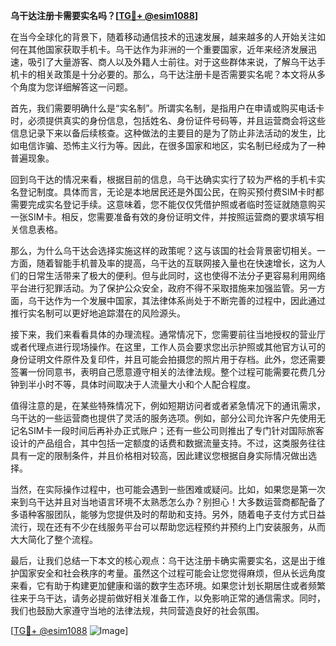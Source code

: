 **乌干达注册卡需要实名吗？[[TG💪+ @esim1088](https://t.me/s/esim1088)]**

在当今全球化的背景下，随着移动通信技术的迅速发展，越来越多的人开始关注如何在其他国家获取手机卡。乌干达作为非洲的一个重要国家，近年来经济发展迅速，吸引了大量游客、商人以及外籍人士前往。对于这些群体来说，了解乌干达手机卡的相关政策是十分必要的。那么，乌干达注册卡是否需要实名呢？本文将从多个角度为您详细解答这一问题。

首先，我们需要明确什么是“实名制”。所谓实名制，是指用户在申请或购买电话卡时，必须提供真实的身份信息，包括姓名、身份证件号码等，并且运营商会将这些信息记录下来以备后续核查。这种做法的主要目的是为了防止非法活动的发生，比如电信诈骗、恐怖主义行为等。因此，在很多国家和地区，实名制已经成为了一种普遍现象。

回到乌干达的情况来看，根据目前的信息，乌干达确实实行了较为严格的手机卡实名登记制度。具体而言，无论是本地居民还是外国公民，在购买预付费SIM卡时都需要完成实名登记手续。这意味着，您不能仅仅凭借护照或者临时签证就随意购买一张SIM卡。相反，您需要准备有效的身份证明文件，并按照运营商的要求填写相关信息表格。

那么，为什么乌干达会选择实施这样的政策呢？这与该国的社会背景密切相关。一方面，随着智能手机普及率的提高，乌干达的互联网接入量也在快速增长，这为人们的日常生活带来了极大的便利。但与此同时，这也使得不法分子更容易利用网络平台进行犯罪活动。为了保护公众安全，政府不得不采取措施来加强监管。另一方面，乌干达作为一个发展中国家，其法律体系尚处于不断完善的过程中，因此通过推行实名制可以更好地追踪潜在的风险源头。

接下来，我们来看看具体的办理流程。通常情况下，您需要前往当地授权的营业厅或者代理点进行现场操作。在这里，工作人员会要求您出示护照或其他官方认可的身份证明文件原件及复印件，并且可能会拍摄您的照片用于存档。此外，您还需要签署一份同意书，表明自己愿意遵守相关的法律法规。整个过程可能需要花费几分钟到半小时不等，具体时间取决于人流量大小和个人配合程度。

值得注意的是，在某些特殊情况下，例如短期访问者或者紧急情况下的通讯需求，乌干达的一些运营商也提供了灵活的服务选项。例如，部分公司允许客户先使用无记名SIM卡一段时间后再补办正式账户；还有一些公司则推出了专门针对国际旅客设计的产品组合，其中包括一定额度的话费和数据流量支持。不过，这类服务往往具有一定的限制条件，并且价格相对较高，因此建议您根据自身实际情况做出选择。

当然，在实际操作过程中，也可能会遇到一些困难或疑问。比如，如果您是第一次来到乌干达并且对当地语言环境不太熟悉怎么办？别担心！大多数运营商都配备了多语种客服团队，能够为您提供及时的帮助和支持。另外，随着电子支付方式日益流行，现在还有不少在线服务平台可以帮助您远程预约并预约上门安装服务，从而大大简化了整个流程。

最后，让我们总结一下本文的核心观点：乌干达注册卡确实需要实名，这是出于维护国家安全和社会秩序的考量。虽然这个过程可能会让您觉得麻烦，但从长远角度来看，它有助于构建更加健康和谐的数字生态环境。如果您计划长期居住或者频繁往来于乌干达，请务必提前做好相关准备工作，以免影响正常的通信需求。同时，我们也鼓励大家遵守当地的法律法规，共同营造良好的社会氛围。

[[TG💪+ @esim1088](https://t.me/s/esim1088) ![Image](https://i.postimg.cc/4NQfJmqS/Snipaste-2025-05-13-00-14-12.png)]